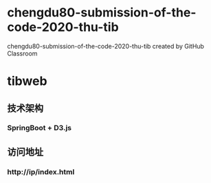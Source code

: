 # chengdu80-submission-of-the-code-2020-thu-tib
chengdu80-submission-of-the-code-2020-thu-tib created by GitHub Classroom

# tibweb
## 技术架构
### SpringBoot + D3.js
## 访问地址
### http://ip/index.html

